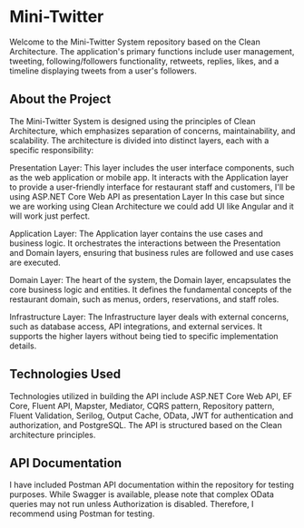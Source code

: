 # Mini-Twitter
Welcome to the Mini-Twitter System repository based on the Clean Architecture. The application's primary functions include user management, tweeting, following/followers functionality, retweets, replies, likes, and a timeline displaying tweets from a user's followers.

## About the Project
The Mini-Twitter System is designed using the principles of Clean Architecture, which emphasizes separation of concerns, maintainability, and scalability. The architecture is divided into distinct layers, each with a specific responsibility:

Presentation Layer: This layer includes the user interface components, such as the web application or mobile app. It interacts with the Application layer to provide a user-friendly interface for restaurant staff and customers, I'll be using ASP.NET Core Web API as presentation Layer In this case but since we are working using Clean Architecture we could add UI like Angular and it will work just perfect.

Application Layer: The Application layer contains the use cases and business logic. It orchestrates the interactions between the Presentation and Domain layers, ensuring that business rules are followed and use cases are executed.

Domain Layer: The heart of the system, the Domain layer, encapsulates the core business logic and entities. It defines the fundamental concepts of the restaurant domain, such as menus, orders, reservations, and staff roles.

Infrastructure Layer: The Infrastructure layer deals with external concerns, such as database access, API integrations, and external services. It supports the higher layers without being tied to specific implementation details.

## Technologies Used

Technologies utilized in building the API include ASP.NET Core Web API, EF Core, Fluent API, Mapster, Mediator, CQRS pattern, Repository pattern, Fluent Validation, Serilog, Output Cache, OData, JWT for authentication and authorization, and PostgreSQL. The API is structured based on the Clean architecture principles.

## API Documentation

I have included Postman API documentation within the repository for testing purposes. While Swagger is available, please note that complex OData queries may not run unless Authorization is disabled. Therefore, I recommend using Postman for testing.
